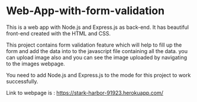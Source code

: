 # Web-App-with-form-validation
This is a web app with Node.js and Express.js as back-end. It has beautiful front-end created with the HTML and CSS. 

This project contains form validation feature which will help to fill up the form and add the data into to the javascript file containing all the data. you can upload image also and you can see the image uploaded by navigating to the images webpage. 

You need to add Node.js and Express.js to the mode for this project to work successfully.


Link to webpage is : https://stark-harbor-91923.herokuapp.com/
